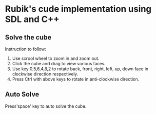 # Rubik's cude implementation using SDL and C++

## Solve the cube
Instruction to follow:
1. Use scrool wheel to zoom in and zoom out.
2. Click the cube and drag to view various faces.
3. Use key 0,5,6,4,8,2 to rotate back, front, right, left, up, down face in clockwise direction respectively.
4. Press Ctrl with above keys to rotate in anti-clockwise direction.

## Auto Solve
Press'space' key to auto solve the cube.
